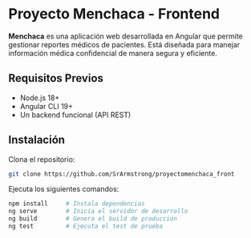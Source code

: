# Proyecto Menchaca - Frontend

**Menchaca** es una aplicación web desarrollada en Angular que permite gestionar reportes médicos de pacientes. Está diseñada para manejar información médica confidencial de manera segura y eficiente.

##  Requisitos Previos

- Node.js 18+
- Angular CLI 19+
- Un backend funcional (API REST)

##  Instalación

Clona el repositorio:

```bash
git clone https://github.com/SrArmstrong/proyectomenchaca_front

```

Ejecuta los siguientes comandos:

```bash
npm install     # Instala dependencias
ng serve        # Inicia el servidor de desarrollo
ng build        # Genera el build de producción
ng test         # Ejecuta el test de prueba

```